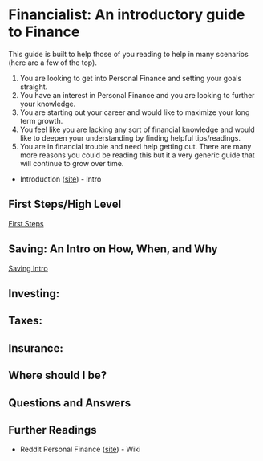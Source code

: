 # Financialist: An introductory guide to Finance

This guide is built to help those of you reading to help in many scenarios (here are a few of the top). 
1. You are looking to get into Personal Finance and setting your goals straight. 
2. You have an interest in Personal Finance and you are looking to further your knowledge. 
3. You are starting out your career and would like to maximize your long term growth. 
4. You feel like you are lacking any sort of financial knowledge and would like to deepen your understanding by finding helpful tips/readings. 
5. You are in financial trouble and need help getting out. 
There are many more reasons you could be reading this but it a very generic guide that will continue to grow over time. 
 
* Introduction ([site](https://github.com/rickygraz/Financialist/blob/master/Introduction.md)) - Intro

## First Steps/High Level
[First Steps](https://github.com/rickygraz/Financialist/blob/master/firstSteps.md)
 
## Saving: An Intro on How, When, and Why
[Saving Intro](https://github.com/rickygraz/Financialist/blob/master/Saving.md)
 
## Investing:

 
## Taxes:

 
## Insurance:

 
## Where should I be?


## Questions and Answers


## Further Readings
* Reddit Personal Finance ([site](https://www.reddit.com/r/personalfinance/wiki/index)) - Wiki
